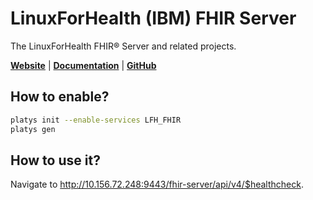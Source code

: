 # LinuxForHealth (IBM) FHIR Server

The LinuxForHealth FHIR® Server and related projects.

**[Website](https://linuxforhealth.github.io/FHIR/)** | **[Documentation](https://linuxforhealth.github.io/FHIR/)** | **[GitHub](https://github.com/LinuxForHealth/FHIR)**

## How to enable?

```bash
platys init --enable-services LFH_FHIR
platys gen
```

## How to use it?

Navigate to <http://10.156.72.248:9443/fhir-server/api/v4/$healthcheck>. 
